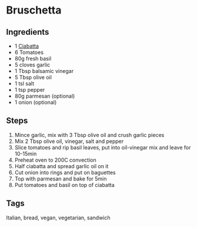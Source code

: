 # Bruschetta

## Ingredients

* 1 [Ciabatta](Ciabatta.html)
* 6 Tomatoes
* 80g fresh basil
* 5 cloves garlic
* 1 Tbsp balsamic vinegar
* 5 Tbsp olive oil
* 1 tsl salt
* 1 tsp pepper
* 80g parmesan (optional)
* 1 onion (optional)

## Steps

1. Mince garlic, mix with 3 Tbsp olive oil and crush garlic pieces
2. Mix 2 Tbsp olive oil, vinegar, salt and pepper
3. Slice tomatoes and rip basil leaves, put into oil-vinegar mix and leave for 10-15min
4. Preheat oven to 200C convection
5. Half ciabatta and spread garlic oil on it 
6. Cut onion into rings and put on baguettes
7. Top with parmesan and bake for 5min
8. Put tomatoes and basil on top of ciabatta

## Tags
Italian, bread, vegan, vegetarian, sandwich
